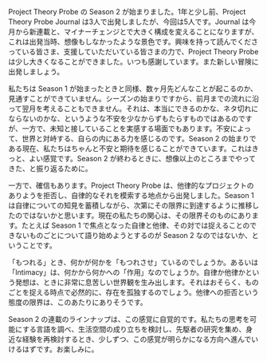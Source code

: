 Project Theory Probe の Season 2 が始まりました。1年と少し前、Project Theory Probe Journal は3人で出発しましたが、今回は5人です。Journal は今月から新連載と、マイナーチェンジとで大きく構成を変えることになりますが、これは出発当時、想像もしなかったような景色です。興味を持って読んでくださっている皆さま、支援していただいている皆さまの力で、Project Theory Probe は少し大きくなることができました。いつも感謝しています。また新しい冒険に出発しましょう。

私たちは Season 1 が始まったときと同様、数ヶ月先どんなことが起こるのか、見通すことができていません。シーズンの始まりですから、前月までの流れに沿って翌月を考えることもできません。それは、本当にできるのかな、ネタ切れにならないのかな、というような不安を少なからずもたらすものではあるのですが、一方で、未知と接していることを実感する場面でもあります。不安によって、世界と対峙する、自らの内にある力を感じるのです。Season 2 の始まりである現在、私たちはちゃんと不安と期待を感じることができています。これはきっと、よい感覚です。Season 2 が終わるときに、想像以上のところまでやってきた、と振り返るために。

一方で、確信もあります。Project Theory Probe は、他律的なプロジェクトのありようを拒否し、自律的なそれを模索する地点から出発しました。Season 1 は自律についての知見を蓄積しながら、次第にその限界に到達するように推移したのではないかと思います。現在の私たちの関心は、その限界そのものにあります。たとえば Season 1 で焦点となった自律と他律、その対では捉えることのできないものごとについて語り始めようとするのが Season 2 なのではないか、ということです。

「もつれる」とき、何かが何かを「もつれさせ」ているのでしょうか。あるいは「Intimacy」は、何かから何かへの「作用」なのでしょうか。自律か他律かという発想は、ときに非常に息苦しい世界観を生み出します。それはおそらく、ものごとを捉える時点で必然的に、存在を孤独するのでしょう。他律への拒否という態度の限界は、このあたりにありそうです。

Season 2 の連載のラインナップは、この感覚に自覚的です。私たちの思考を可能にする言語を調べ、生活空間の成り立ちを検討し、先駆者の研究を集め、身近な経験を再検討するとき、少しずつ、この感覚が明らかになる方向へ進んでいけるはずです。お楽しみに。